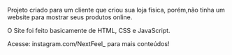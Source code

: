 Projeto criado para um cliente que criou sua loja fisica, porém,não tinha um website para mostrar seus produtos online. 

O Site foi feito basicamente de HTML, CSS e JavaScript.

Acesse: instagram.com/NextFeel_ para mais conteúdos! 
